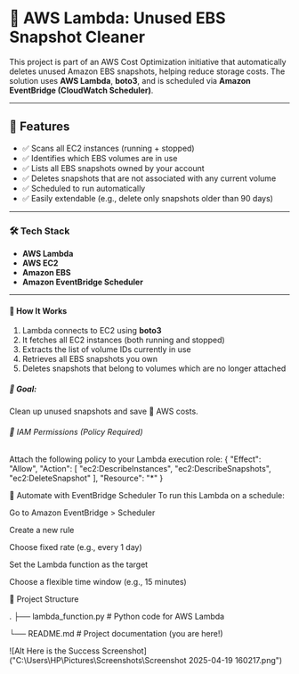 <div align="Left">
 <h1> 🧹 AWS Lambda: Unused EBS Snapshot Cleaner </h1>

This project is part of an AWS Cost Optimization initiative that automatically deletes unused Amazon EBS snapshots, helping reduce storage costs. The solution uses **AWS Lambda**, **boto3**, and is scheduled via **Amazon EventBridge (CloudWatch Scheduler)**.

---

 <h2>📌 Features </h2>

- ✅ Scans all EC2 instances (running + stopped)
- ✅ Identifies which EBS volumes are in use
- ✅ Lists all EBS snapshots owned by your account
- ✅ Deletes snapshots that are not associated with any current volume
- ✅ Scheduled to run automatically
- ✅ Easily extendable (e.g., delete only snapshots older than 90 days)

---

<h3> 🛠️ Tech Stack </h3>

- **AWS Lambda**
- **AWS EC2**
- **Amazon EBS**
- **Amazon EventBridge Scheduler**

---

<h4> 🧠 How It Works </h4>

1. Lambda connects to EC2 using **boto3**
2. It fetches all EC2 instances (both running and stopped)
3. Extracts the list of volume IDs currently in use
4. Retrieves all EBS snapshots you own
5. Deletes snapshots that belong to volumes which are no longer attached


<h5>🎯 Goal: </h5>
Clean up unused snapshots and save 💸 AWS costs.

<h6>🧾 IAM Permissions (Policy Required) </h6>
Attach the following policy to your Lambda execution role:
{
  "Effect": "Allow",
  "Action": [
    "ec2:DescribeInstances",
    "ec2:DescribeSnapshots",
    "ec2:DeleteSnapshot"
  ],
  "Resource": "*"
}

<h7>📅 Automate with EventBridge Scheduler</h7>
To run this Lambda on a schedule:

Go to Amazon EventBridge > Scheduler

Create a new rule

Choose fixed rate (e.g., every 1 day)

Set the Lambda function as the target

Choose a flexible time window (e.g., 15 minutes)

<h8>📂 Project Structure</h8>


.
├── lambda_function.py    # Python code for AWS Lambda











└── README.md             # Project documentation (you are here!)
</div>

![Alt Here is the Success Screenshot]("C:\Users\HP\Pictures\Screenshots\Screenshot 2025-04-19 160217.png")





